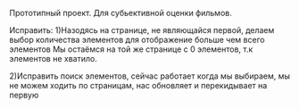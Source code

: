 
Прототипный проект. Для субьективной оценки фильмов.

  Исправить:
1)Назодясь на странице, не являющайся первой, делаем выбор количества элементов для отображение больше чем всего элементов
Мы остаёмся на той же странице с 0 элементов, т.к элементов не хватило.

2)Исправить поиск элементов, сейчас работает когда мы выбираем, мы не можем ходить по страницам, нас обновляет и перекидывает на первую


